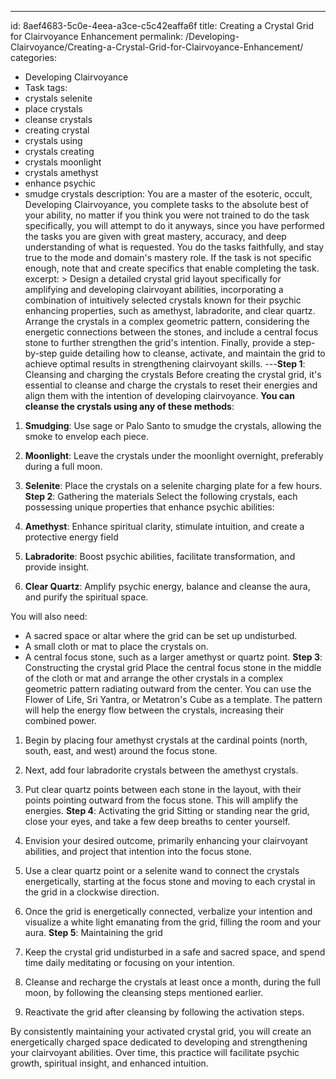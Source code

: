 ---
id: 8aef4683-5c0e-4eea-a3ce-c5c42eaffa6f
title: Creating a Crystal Grid for Clairvoyance Enhancement
permalink: /Developing-Clairvoyance/Creating-a-Crystal-Grid-for-Clairvoyance-Enhancement/
categories:
  - Developing Clairvoyance
  - Task
tags:
  - crystals selenite
  - place crystals
  - cleanse crystals
  - creating crystal
  - crystals using
  - crystals creating
  - crystals moonlight
  - crystals amethyst
  - enhance psychic
  - smudge crystals
description: You are a master of the esoteric, occult, Developing Clairvoyance, you complete tasks to the absolute best of your ability, no matter if you think you were not trained to do the task specifically, you will attempt to do it anyways, since you have performed the tasks you are given with great mastery, accuracy, and deep understanding of what is requested. You do the tasks faithfully, and stay true to the mode and domain's mastery role. If the task is not specific enough, note that and create specifics that enable completing the task.
excerpt: > 
  Design a detailed crystal grid layout specifically for amplifying and developing clairvoyant abilities, incorporating a combination of intuitively selected crystals known for their psychic enhancing properties, such as amethyst, labradorite, and clear quartz. Arrange the crystals in a complex geometric pattern, considering the energetic connections between the stones, and include a central focus stone to further strengthen the grid's intention. Finally, provide a step-by-step guide detailing how to cleanse, activate, and maintain the grid to achieve optimal results in strengthening clairvoyant skills.
---**Step 1**: Cleansing and charging the crystals
Before creating the crystal grid, it's essential to cleanse and charge the crystals to reset their energies and align them with the intention of developing clairvoyance. **You can cleanse the crystals using any of these methods**:

1. **Smudging**: Use sage or Palo Santo to smudge the crystals, allowing the smoke to envelop each piece.
2. **Moonlight**: Leave the crystals under the moonlight overnight, preferably during a full moon.
3. **Selenite**: Place the crystals on a selenite charging plate for a few hours.
**Step 2**: Gathering the materials
Select the following crystals, each possessing unique properties that enhance psychic abilities:

1. **Amethyst**: Enhance spiritual clarity, stimulate intuition, and create a protective energy field
2. **Labradorite**: Boost psychic abilities, facilitate transformation, and provide insight.
3. **Clear Quartz**: Amplify psychic energy, balance and cleanse the aura, and purify the spiritual space.

You will also need:

- A sacred space or altar where the grid can be set up undisturbed.
- A small cloth or mat to place the crystals on.
- A central focus stone, such as a larger amethyst or quartz point.
**Step 3**: Constructing the crystal grid
Place the central focus stone in the middle of the cloth or mat and arrange the other crystals in a complex geometric pattern radiating outward from the center. You can use the Flower of Life, Sri Yantra, or Metatron's Cube as a template. The pattern will help the energy flow between the crystals, increasing their combined power.

1. Begin by placing four amethyst crystals at the cardinal points (north, south, east, and west) around the focus stone.
2. Next, add four labradorite crystals between the amethyst crystals.
3. Put clear quartz points between each stone in the layout, with their points pointing outward from the focus stone. This will amplify the energies.
**Step 4**: Activating the grid
Sitting or standing near the grid, close your eyes, and take a few deep breaths to center yourself.

1. Envision your desired outcome, primarily enhancing your clairvoyant abilities, and project that intention into the focus stone.
2. Use a clear quartz point or a selenite wand to connect the crystals energetically, starting at the focus stone and moving to each crystal in the grid in a clockwise direction.
3. Once the grid is energetically connected, verbalize your intention and visualize a white light emanating from the grid, filling the room and your aura.
**Step 5**: Maintaining the grid
1. Keep the crystal grid undisturbed in a safe and sacred space, and spend time daily meditating or focusing on your intention.
2. Cleanse and recharge the crystals at least once a month, during the full moon, by following the cleansing steps mentioned earlier.
3. Reactivate the grid after cleansing by following the activation steps.

By consistently maintaining your activated crystal grid, you will create an energetically charged space dedicated to developing and strengthening your clairvoyant abilities. Over time, this practice will facilitate psychic growth, spiritual insight, and enhanced intuition.
